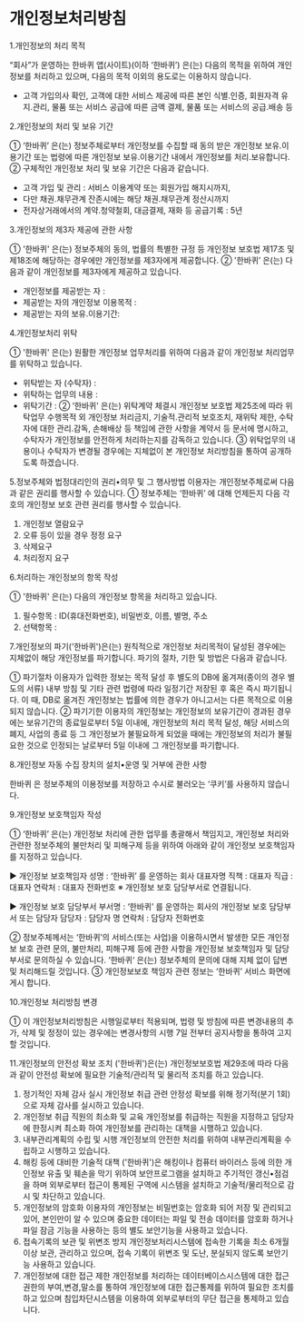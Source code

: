 # 개인정보처리방침

1.개인정보의 처리 목적 

“회사”가 운영하는 한바퀴 앱(사이트)(이하 ‘한바퀴’) 은(는) 다음의 목적을 위하여 개인정보를 처리하고 있으며, 
다음의 목적 이외의 용도로는 이용하지 않습니다. 
- 고객 가입의사 확인, 고객에 대한 서비스 제공에 따른 본인 식별.인증, 회원자격 유지.관리, 물품 또는 서비스 공급에 따른 금액 결제, 물품 또는 서비스의 공급.배송 등

2.개인정보의 처리 및 보유 기간

① ‘한바퀴’ 은(는) 정보주체로부터 개인정보를 수집할 때 동의 받은 개인정보 보유․이용기간 또는 법령에 따른 개인정보 보유․이용기간 내에서 개인정보를 처리․보유합니다.
② 구체적인 개인정보 처리 및 보유 기간은 다음과 같습니다.
- 고객 가입 및 관리 : 서비스 이용계약 또는 회원가입 해지시까지, 
- 다만 채권․채무관계 잔존시에는 해당 채권․채무관계 정산시까지
- 전자상거래에서의 계약․청약철회, 대금결제, 재화 등 공급기록 : 5년

3.개인정보의 제3자 제공에 관한 사항

① '한바퀴' 은(는) 정보주체의 동의, 법률의 특별한 규정 등 개인정보 보호법 제17조 및 제18조에 해당하는 경우에만 개인정보를 제3자에게 제공합니다.
② '한바퀴’ 은(는) 다음과 같이 개인정보를 제3자에게 제공하고 있습니다.
- 개인정보를 제공받는 자 : 
- 제공받는 자의 개인정보 이용목적 : 
- 제공받는 자의 보유.이용기간:

4.개인정보처리 위탁 

① '한바퀴' 은(는) 원활한 개인정보 업무처리를 위하여 다음과 같이 개인정보 처리업무를 위탁하고 있습니다.
- 위탁받는 자 (수탁자) : 
- 위탁하는 업무의 내용 : 
- 위탁기간 : 
② ‘한바퀴' 은(는) 위탁계약 체결시 개인정보 보호법 제25조에 따라 위탁업무 수행목적 외 개인정보 처리금지, 
기술적․관리적 보호조치, 재위탁 제한, 수탁자에 대한 관리․감독, 손해배상 등 책임에 관한 사항을 계약서 등 문서에 명시하고, 
수탁자가 개인정보를 안전하게 처리하는지를 감독하고 있습니다.
③ 위탁업무의 내용이나 수탁자가 변경될 경우에는 지체없이 본 개인정보 처리방침을 통하여 공개하도록 하겠습니다.

5.정보주체와 법정대리인의 권리•의무 및 그 행사방법 이용자는 개인정보주체로써 다음과 같은 권리를 행사할 수 있습니다.
① 정보주체는 ‘한바퀴’ 에 대해 언제든지 다음 각 호의 개인정보 보호 관련 권리를 행사할 수 있습니다.

1. 개인정보 열람요구 
2. 오류 등이 있을 경우 정정 요구 
3. 삭제요구 
4. 처리정지 요구

6.처리하는 개인정보의 항목 작성 

① '한바퀴' 은(는) 다음의 개인정보 항목을 처리하고 있습니다.
1. 필수항목 : ID(휴대전화번호), 비밀번호, 이름, 별명, 주소
2. 선택항목 :

7.개인정보의 파기('한바퀴')은(는) 원칙적으로 개인정보 처리목적이 달성된 경우에는 지체없이 해당 개인정보를 파기합니다. 파기의 절차, 기한 및 방법은 다음과 같습니다.

① 파기절차
이용자가 입력한 정보는 목적 달성 후 별도의 DB에 옮겨져(종이의 경우 별도의 서류) 내부 방침 및 기타 관련 법령에 따라 일정기간 저장된 후 혹은 즉시 파기됩니다. 
이 때, DB로 옮겨진 개인정보는 법률에 의한 경우가 아니고서는 다른 목적으로 이용되지 않습니다.
② 파기기한
이용자의 개인정보는 개인정보의 보유기간이 경과된 경우에는 보유기간의 종료일로부터 5일 이내에, 개인정보의 처리 목적 달성, 
해당 서비스의 폐지, 사업의 종료 등 그 개인정보가 불필요하게 되었을 때에는 개인정보의 처리가 불필요한 것으로 인정되는 날로부터 5일 이내에 
그 개인정보를 파기합니다.

8.개인정보 자동 수집 장치의 설치•운영 및 거부에 관한 사항

한바퀴 은 정보주체의 이용정보를 저장하고 수시로 불러오는 ‘쿠키’를 사용하지 않습니다.

9.개인정보 보호책임자 작성 

① ‘한바퀴’ 은(는) 개인정보 처리에 관한 업무를 총괄해서 책임지고, 개인정보 처리와 관련한 정보주체의 불만처리 및 피해구제 등을 위하여 
아래와 같이 개인정보 보호책임자를 지정하고 있습니다.

▶ 개인정보 보호책임자 
    성명 : ‘한바퀴’ 를 운영하는 회사 대표자명
    직책 : 대표자
    직급 : 대표자
    연락처 : 대표자 전화번호
   ※ 개인정보 보호 담당부서로 연결됩니다.

▶ 개인정보 보호 담당부서
    부서명 : ‘한바퀴’ 를 운영하는 회사의 개인정보 보호 담당부서 또는 담당자
    담당자 : 담당자 명
    연락처 : 담당자 전화번호

② 정보주체께서는  ‘한바퀴’의 서비스(또는 사업)을 이용하시면서 발생한 모든 개인정보 보호 관련 문의, 불만처리, 피해구제 등에 관한 사항을 
개인정보 보호책임자 및 담당부서로 문의하실 수 있습니다. 
‘한바퀴‘ 은(는) 정보주체의 문의에 대해 지체 없이 답변 및 처리해드릴 것입니다.
③ 개인정보보호 책임자 관련 정보는 ‘한바퀴’ 서비스 화면에 게시 합니다.

10.개인정보 처리방침 변경 

① 이 개인정보처리방침은 시행일로부터 적용되며, 법령 및 방침에 따른 변경내용의 추가, 삭제 및 정정이 있는 경우에는 
변경사항의 시행 7일 전부터 공지사항을 통하여 고지할 것입니다.

11.개인정보의 안전성 확보 조치 ('한바퀴')은(는) 개인정보보호법 제29조에 따라 다음과 같이 안전성 확보에 필요한 기술적/관리적 및 물리적 조치를 하고 있습니다.

1. 정기적인 자체 감사 실시 
개인정보 취급 관련 안정성 확보를 위해 정기적(분기 1회)으로 자체 감사를 실시하고 있습니다.
2. 개인정보 취급 직원의 최소화 및 교육 
개인정보를 취급하는 직원을 지정하고 담당자에 한정시켜 최소화 하여 개인정보를 관리하는 대책을 시행하고 있습니다.
3. 내부관리계획의 수립 및 시행 
개인정보의 안전한 처리를 위하여 내부관리계획을 수립하고 시행하고 있습니다.
4. 해킹 등에 대비한 기술적 대책 
('한바퀴')은 해킹이나 컴퓨터 바이러스 등에 의한 개인정보 유출 및 훼손을 막기 위하여 보안프로그램을 설치하고 
주기적인 갱신•점검을 하며 외부로부터 접근이 통제된 구역에 시스템을 설치하고 기술적/물리적으로 감시 및 차단하고 있습니다.
5. 개인정보의 암호화 
이용자의 개인정보는 비밀번호는 암호화 되어 저장 및 관리되고 있어, 본인만이 알 수 있으며 중요한 데이터는 
파일 및 전송 데이터를 암호화 하거나 파일 잠금 기능을 사용하는 등의 별도 보안기능을 사용하고 있습니다.
6. 접속기록의 보관 및 위변조 방지 
개인정보처리시스템에 접속한 기록을 최소 6개월 이상 보관, 관리하고 있으며, 접속 기록이 위변조 및 도난, 분실되지 않도록 보안기능 사용하고 있습니다.
7. 개인정보에 대한 접근 제한 
개인정보를 처리하는 데이터베이스시스템에 대한 접근권한의 부여,변경,말소를 통하여 개인정보에 대한 접근통제를 위하여 
필요한 조치를 하고 있으며 침입차단시스템을 이용하여 외부로부터의 무단 접근을 통제하고 있습니다.
